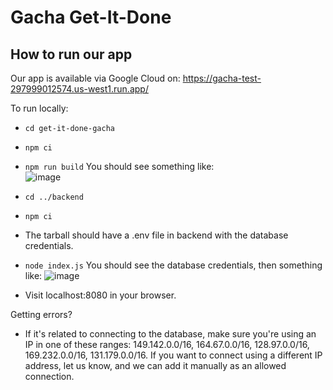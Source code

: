 # Gacha Get-It-Done

## How to run our app

Our app is available via Google Cloud on:
https://gacha-test-297999012574.us-west1.run.app/

To run locally:
- `cd get-it-done-gacha`
- `npm ci`
- `npm run build` You should see something like:  
   ![image](https://github.com/user-attachments/assets/df3fc439-277b-4e31-b5bf-f11a93f65642)

- `cd ../backend`
- `npm ci`
- The tarball should have a .env file in backend with the database credentials.
- `node index.js` You should see the database credentials, then something like:
  ![image](https://github.com/user-attachments/assets/867b0435-654a-4fad-99fe-f3dd7d13761f)

- Visit localhost:8080 in your browser.
 
Getting errors?
- If it's related to connecting to the database, make sure you're using an IP in one of these ranges: 149.142.0.0/16, 164.67.0.0/16, 128.97.0.0/16, 169.232.0.0/16, 131.179.0.0/16. If you want to connect using a different IP address, let us know, and we can add it manually as an allowed connection.
